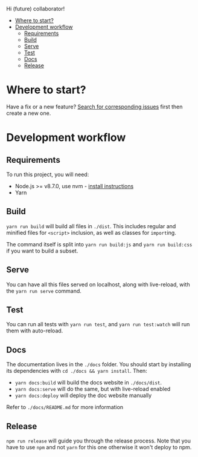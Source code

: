 Hi (future) collaborator!

<!-- START doctoc generated TOC please keep comment here to allow auto update -->
<!-- DON'T EDIT THIS SECTION, INSTEAD RE-RUN doctoc TO UPDATE -->


- [Where to start?](#where-to-start)
- [Development workflow](#development-workflow)
  - [Requirements](#requirements)
  - [Build](#build)
  - [Serve](#serve)
  - [Test](#test)
  - [Docs](#docs)
  - [Release](#release)

<!-- END doctoc generated TOC please keep comment here to allow auto update -->

# Where to start?

Have a fix or a new feature? [Search for corresponding
issues][14] first then create a new
one.

# Development workflow

## Requirements

To run this project, you will need:

- Node.js >= v8.7.0, use nvm - [install
  instructions][15]
- Yarn 

## Build

`yarn run build` will build all files in `./dist`. This includes regular and
minified files for `<script>` inclusion, as well as classes for `import`ing.

The command itself is split into `yarn run build:js` and `yarn run build:css` if
you want to build a subset.

## Serve

You can have all this files served on localhost, along with live-reload, with
the `yarn run serve` command.

## Test

You can run all tests with `yarn run test`, and `yarn run test:watch` will run
them with auto-reload.

## Docs

The documentation lives in the `./docs` folder. You should start by installing
its dependencies with `cd ./docs && yarn install`. Then:

- `yarn docs:build` will build the docs website in `./docs/dist`.
- `yarn docs:serve` will do the same, but with live-reload enabled
- `yarn docs:deploy` will deploy the doc website manually

Refer to `./docs/README.md` for more information

## Release

`npm run release` will guide you through the release process. Note that you have
to use `npm` and not `yarn` for this one otherwise it won't deploy to npm.

[1]: #where-to-start
[2]: #development-workflow
[3]: #requirements
[4]: #launch
[5]: #local-build
[6]: #commit-message-guidelines
[7]: #revert
[8]: #type
[9]: #scope
[10]: #subject
[11]: #body
[12]: #footer
[13]: #releasing
[14]: https://github.com/algolia/docsearch/issues
[15]: https://github.com/creationix/nvm#install-script
